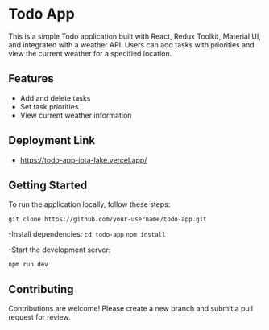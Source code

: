 # Todo App

This is a simple Todo application built with React, Redux Toolkit, Material UI, and integrated with a weather API. Users can add tasks with priorities and view the current weather for a specified location.

## Features

- Add and delete tasks
- Set task priorities
- View current weather information

## Deployment Link
- https://todo-app-iota-lake.vercel.app/

## Getting Started

To run the application locally, follow these steps:

`git clone https://github.com/your-username/todo-app.git`

-Install dependencies:
`cd todo-app`
`npm install`

-Start the development server:

`npm run dev`

## Contributing

Contributions are welcome! Please create a new branch and submit a pull request for review.

